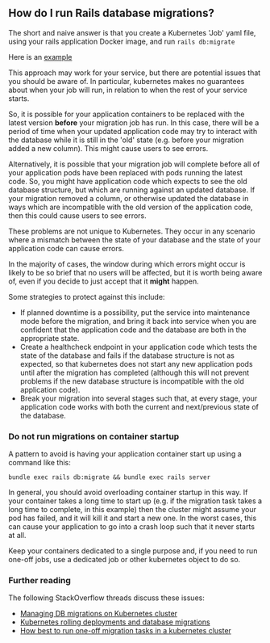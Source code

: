 ## How do I run Rails database migrations?

The short and naive answer is that you create a Kubernetes 'Job' yaml file, using your rails application Docker image, and run `rails db:migrate`

Here is an [example][migration-job-example]

This approach may work for your service, but there are potential issues that
you should be aware of. In particular, kubernetes makes no guarantees about
when your job will run, in relation to when the rest of your service starts.

So, it is possible for your application containers to be replaced with the
latest version **before** your migration job has run. In this case, there will
be a period of time when your updated application code may try to interact with
the database while it is still in the 'old' state (e.g. before your migration
added a new column). This might cause users to see errors.

Alternatively, it is possible that your migration job will complete before all
of your application pods have been replaced with pods running the latest code.
So, you might have application code which expects to see the old database
structure, but which are running against an updated database. If your migration
removed a column, or otherwise updated the database in ways which are
incompatible with the old version of the application code, then this could
cause users to see errors.

These problems are not unique to Kubernetes. They occur in any scenario where a
mismatch between the state of your database and the state of your application
code can cause errors.

In the majority of cases, the window during which errors might occur is likely
to be so brief that no users will be affected, but it is worth being aware of,
even if you decide to just accept that it **might** happen.

Some strategies to protect against this include:

  * If planned downtime is a possibility, put the service into maintenance mode
    before the migration, and bring it back into service when you are confident
that the application code and the database are both in the appropriate state.
  * Create a healthcheck endpoint in your application code which tests the
    state of the database and fails if the database structure is not as
expected, so that kubernetes does not start any new application pods until
after the migration has completed (although this will not prevent problems if
the new database structure is incompatible with the old application code).
  * Break your migration into several stages such that, at every stage, your
    application code works with both the current and next/previous state of the
database.

### Do not run migrations on container startup

A pattern to avoid is having your application container start up using a
command like this:

    bundle exec rails db:migrate && bundle exec rails server

In general, you should avoid overloading container startup in this way. If your
container takes a long time to start up (e.g. if the migration task takes a
long time to complete, in this example) then the cluster might assume your pod
has failed, and it will kill it and start a new one. In the worst cases, this
can cause your application to go into a crash loop such that it never starts at
all.

Keep your containers dedicated to a single purpose and, if you need to run
one-off jobs, use a dedicated job or other kubernetes object to do so.

### Further reading

The following StackOverflow threads discuss these issues:

  * [Managing DB migrations on Kubernetes cluster](https://stackoverflow.com/questions/50218376/managing-db-migrations-on-kubernetes-cluster)
  * [Kubernetes rolling deployments and database migrations](https://stackoverflow.com/questions/48877182/kubernetes-rolling-deployments-and-database-migrations)
  * [How best to run one-off migration tasks in a kubernetes cluster](https://stackoverflow.com/questions/37058812/how-best-to-run-one-off-migration-tasks-in-a-kubernetes-cluster)

[migration-job-example]: https://github.com/ministryofjustice/cloud-platform-multi-container-demo-app/blob/master/kubernetes_deploy/rails-migrations-job.yaml
